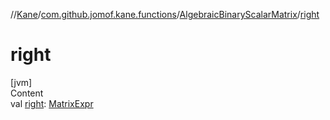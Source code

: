 //[Kane](../../index.md)/[com.github.jomof.kane.functions](../index.md)/[AlgebraicBinaryScalarMatrix](index.md)/[right](right.md)



# right  
[jvm]  
Content  
val [right](right.md): [MatrixExpr](../../com.github.jomof.kane.impl/-matrix-expr/index.md)  



